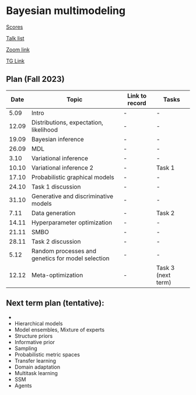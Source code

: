 # Bayesian multimodeling

[Scores](eval.md)

[Talk list](talks.md)

[Zoom link](https://m1p.org/go_zoom2)

[TG Link](https://t.me/+YBDnIqjIZVNjMDQy)

## Plan (Fall 2023)
|Date|Topic|Link to record|Tasks|
| --- | --- | --- | --- |
| 5.09 |  Intro | - | - |
| 12.09 | Distributions, expectation, likelihood | - | - |
| 19.09 |  Bayesian inference  | - | - |
| 26.09 | MDL  | - | - |
| 3.10 |  Variational inference  | - | - | 
| 10.10 |  Variational inference 2  | - | Task 1 |
| 17.10 |   Probabilistic graphical models  | - | - |
| 24.10 |  Task 1 discussion | - | - |
| 31.10 | Generative and discriminative models | - | - |
| 7.11 | Data generation  | - | Task 2 |
| 14.11 |  Hyperparameter optimization | - | - |
| 21.11 | SMBO | - | - |
| 28.11 | Task 2 discussion | - | - |
| 5.12 | Random processes and genetics for model selection  | - | -|
| 12.12 | Meta-optimization | - | Task 3 (next term) |

## Next term plan (tentative):
* 
* Hierarchical models
* Model ensembles, Mixture of experts
* Structure priors
* Informative prior
* Sampling
* Probabilistic metric spaces
* Transfer learning
* Domain adaptation
* Multitask learning
* SSM
* Agents
